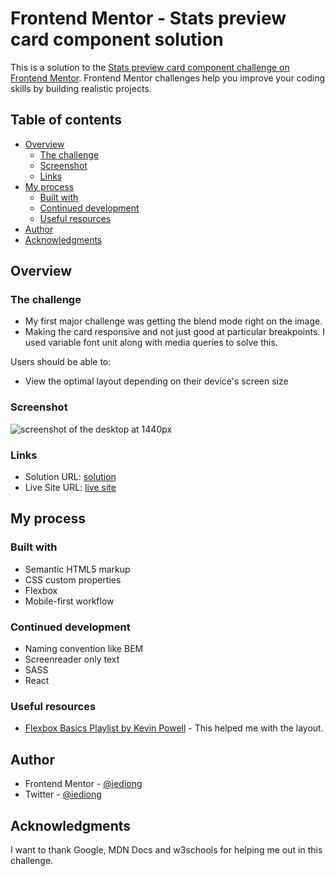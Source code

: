 # Frontend Mentor - Stats preview card component solution

This is a solution to the [Stats preview card component challenge on Frontend Mentor](https://www.frontendmentor.io/challenges/stats-preview-card-component-8JqbgoU62). Frontend Mentor challenges help you improve your coding skills by building realistic projects. 

## Table of contents

- [Overview](#overview)
  - [The challenge](#the-challenge)
  - [Screenshot](#screenshot)
  - [Links](#links)
- [My process](#my-process)
  - [Built with](#built-with)
  - [Continued development](#continued-development)
  - [Useful resources](#useful-resources)
- [Author](#author)
- [Acknowledgments](#acknowledgments)


## Overview

### The challenge
- My first major challenge was getting the blend mode right on the image.
- Making the card responsive and not just good at particular breakpoints. I used variable font unit along with media queries to solve this.

Users should be able to:

- View the optimal layout depending on their device's screen size

### Screenshot

![screenshot of the desktop at 1440px](./screenshot/desktop-screenshot.png)

### Links

- Solution URL: [solution](https://github.com/IEdiong/stats-preview-card-component)
- Live Site URL: [live site](https://iediong.github.io/stats-preview-card-component/)

## My process

### Built with

- Semantic HTML5 markup
- CSS custom properties
- Flexbox
- Mobile-first workflow

### Continued development

- Naming convention like BEM
- Screenreader only text
- SASS
- React

### Useful resources

- [Flexbox Basics Playlist by Kevin Powell](https://youtube.com/playlist?list=PL4-IK0AVhVjMSb9c06AjRlTpvxL3otpUd) - This helped me with the layout.

## Author

- Frontend Mentor - [@iediong](https://www.frontendmentor.io/profile/iediong)
- Twitter - [@iediong](https://www.twitter.com/iediong)


## Acknowledgments

I want to thank Google, MDN Docs and w3schools for helping me out in this challenge.
